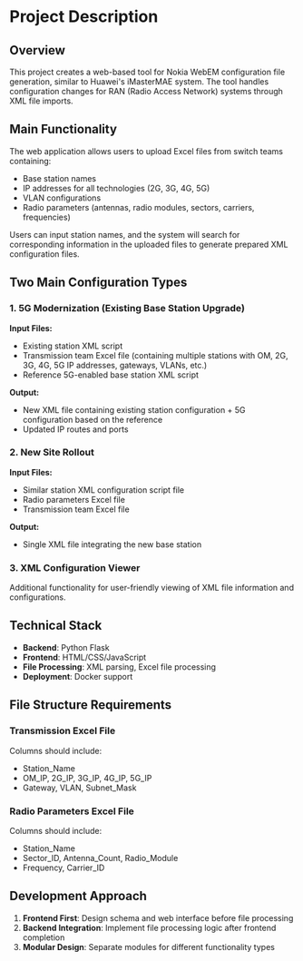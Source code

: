 # Project Description

## Overview

This project creates a web-based tool for Nokia WebEM configuration file generation, similar to Huawei's iMasterMAE system. The tool handles configuration changes for RAN (Radio Access Network) systems through XML file imports.

## Main Functionality

The web application allows users to upload Excel files from switch teams containing:
- Base station names
- IP addresses for all technologies (2G, 3G, 4G, 5G)
- VLAN configurations
- Radio parameters (antennas, radio modules, sectors, carriers, frequencies)

Users can input station names, and the system will search for corresponding information in the uploaded files to generate prepared XML configuration files.

## Two Main Configuration Types

### 1. 5G Modernization (Existing Base Station Upgrade)

**Input Files:**
- Existing station XML script
- Transmission team Excel file (containing multiple stations with OM, 2G, 3G, 4G, 5G IP addresses, gateways, VLANs, etc.)
- Reference 5G-enabled base station XML script

**Output:**
- New XML file containing existing station configuration + 5G configuration based on the reference
- Updated IP routes and ports

### 2. New Site Rollout

**Input Files:**
- Similar station XML configuration script file
- Radio parameters Excel file
- Transmission team Excel file

**Output:**
- Single XML file integrating the new base station

### 3. XML Configuration Viewer

Additional functionality for user-friendly viewing of XML file information and configurations.

## Technical Stack

- **Backend**: Python Flask
- **Frontend**: HTML/CSS/JavaScript
- **File Processing**: XML parsing, Excel file processing
- **Deployment**: Docker support

## File Structure Requirements

### Transmission Excel File
Columns should include:
- Station_Name
- OM_IP, 2G_IP, 3G_IP, 4G_IP, 5G_IP
- Gateway, VLAN, Subnet_Mask

### Radio Parameters Excel File
Columns should include:
- Station_Name
- Sector_ID, Antenna_Count, Radio_Module
- Frequency, Carrier_ID

## Development Approach

1. **Frontend First**: Design schema and web interface before file processing
2. **Backend Integration**: Implement file processing logic after frontend completion
3. **Modular Design**: Separate modules for different functionality types 